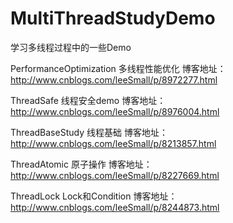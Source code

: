 # MultiThreadStudyDemo
学习多线程过程中的一些Demo

PerformanceOptimization 多线程性能优化 博客地址：http://www.cnblogs.com/leeSmall/p/8972277.html  

ThreadSafe 线程安全demo 博客地址：http://www.cnblogs.com/leeSmall/p/8976004.html  

ThreadBaseStudy 线程基础 博客地址：http://www.cnblogs.com/leeSmall/p/8213857.html  

ThreadAtomic 原子操作 博客地址：http://www.cnblogs.com/leeSmall/p/8227669.html  

ThreadLock Lock和Condition 博客地址：http://www.cnblogs.com/leeSmall/p/8244873.html  
